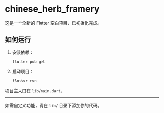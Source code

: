 
# chinese_herb_framery

这是一个全新的 Flutter 空白项目，已初始化完成。

## 如何运行

1. 安装依赖：
   ```bash
   flutter pub get
   ```
2. 启动项目：
   ```bash
   flutter run
   ```

项目主入口在 `lib/main.dart`。

---

如需自定义功能，请在 `lib/` 目录下添加你的代码。
